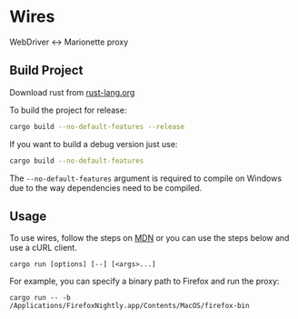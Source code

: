 # Wires


WebDriver <-> Marionette proxy

## Build Project

Download rust from [rust-lang.org](https://www.rust-lang.org/)

To build the project for release:

```bash
cargo build --no-default-features --release
```

If you want to build a debug version just use:

```bash
cargo build --no-default-features
```
The `--no-default-features` argument is required to compile on Windows due to the
 way dependencies need to be compiled.
## Usage

To use wires, follow the steps on [MDN](https://developer.mozilla.org/en-US/docs/Mozilla/QA/Marionette/WebDriver) or you can use the steps below and use a cURL client.

```
cargo run [options] [--] [<args>...]
```

For example, you can specify a binary path to Firefox and run the proxy:

```
cargo run -- -b /Applications/FirefoxNightly.app/Contents/MacOS/firefox-bin
```
